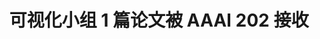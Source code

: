 ---
title: 可视化小组 1 篇论文被 AAAI 202 接收
titleAlt:
description: 1 paper accepted to AAAI 2024.
descriptionAlt:
---